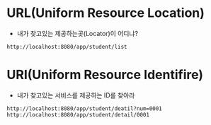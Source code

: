 # URL(Uniform Resource Location)
* 내가 찾고있는 제공하는곳(Locator)이 어디냐?
```
http://localhost:8080/app/student/list
```

# URI(Uniform Resource Identifire)
* 내가 찾고있는 서비스를 제공하는 ID를 찾아라
```
http://localhost:8080/app/student/deatil?num=0001
http://localhost:8080/app/student/detail/0001
```